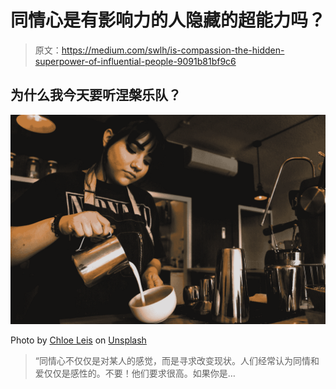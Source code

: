 # 同情心是有影响力的人隐藏的超能力吗？

> 原文：<https://medium.com/swlh/is-compassion-the-hidden-superpower-of-influential-people-9091b81bf9c6>

## 为什么我今天要听涅槃乐队？

![](img/fc66f740ee5df5e786f310f0ba9a50e6.png)

Photo by [Chloe Leis](https://unsplash.com/@tsunamiholmes?utm_source=medium&utm_medium=referral) on [Unsplash](https://unsplash.com?utm_source=medium&utm_medium=referral)

> “同情心不仅仅是对某人的感觉，而是寻求改变现状。人们经常认为同情和爱仅仅是感性的。不要！他们要求很高。如果你是…